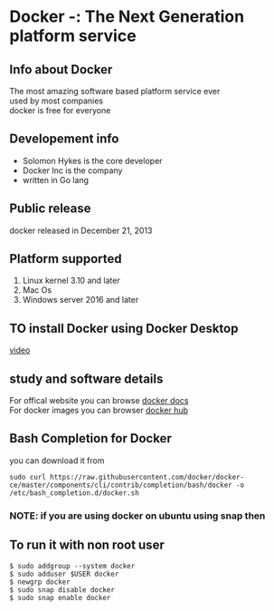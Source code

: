 # Docker -: The Next Generation platform service 
##  Info about Docker
The most amazing software based platform service ever <br/>
used by most companies <br/>
docker is free for everyone  <br/>

## Developement  info 
<ul>
	<li> Solomon Hykes is the core developer  </li>
	<li> Docker Inc is the company  </li>
	<li> written in Go lang  </li>
	
</ul>

## Public release 
docker released in December 21, 2013  <br/>

## Platform supported 
<ol>
	<li> Linux  kernel 3.10 and later </li>
	<li> Mac Os </li>
	<li> Windows server 2016 and later  </li>
</ol>

## TO install Docker using Docker Desktop 
[video](https://www.youtube.com/watch?v=LLXNjtrd4Zk&list=PLB2NsH6aVTpbH-a0Z96k-cc6XGEycdmNH)

## study and software details 
For offical website you can browse [docker docs](https://docs.docker.com/)  <br/>
For docker images you can browser  [docker hub](https://about.gitlab.com/) <br/> 

##  Bash Completion for Docker
you can download it from 
```
sudo curl https://raw.githubusercontent.com/docker/docker-ce/master/components/cli/contrib/completion/bash/docker -o /etc/bash_completion.d/docker.sh
```


### NOTE:  if you are using docker on ubuntu using snap then 

## To run it with non root user 

```
$ sudo addgroup --system docker
$ sudo adduser $USER docker
$ newgrp docker
$ sudo snap disable docker
$ sudo snap enable docker
```
